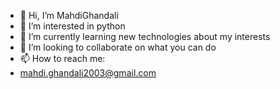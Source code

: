 - 👋 Hi, I’m MahdiGhandali
- 👀 I’m interested in python
- 🌱 I’m currently learning  new technologies about my interests
- 💞️ I’m looking to collaborate on what you can do
- 📫 How to reach me:
- mahdi.ghandali2003@gmail.com

<!---
MahdiGhandali/MahdiGhandali is a ✨ special ✨ repository because its `README.md` (this file) appears on your GitHub profile.
You can click the Preview link to take a look at your changes.
--->
